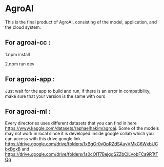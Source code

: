 # AgroAI
This is the final product of AgroAI, consisting of the model, application, and the cloud system.

## For agroai-cc :
 
1.npm install
 
2.npm run dev

## For agroai-app :

Just wait for the app to build and run, if there is an error in compatibility, make sure that your version is the same with ours

## For agroai-ml :

Every directories uses different datasets that you can find in here https://www.kaggle.com/datasets/raphaelhakim/agroai. Some of the models may not work in local since it is developed inside google collab which you can access with this drive google link https://drive.google.com/drive/folders/1xBgOr0vOpRZdSAuyVMkC6WxbUCbxBgxB and https://drive.google.com/drive/folders/1s0cOIT7BejgdSZZbCiLVobFCa9RTtTQg
